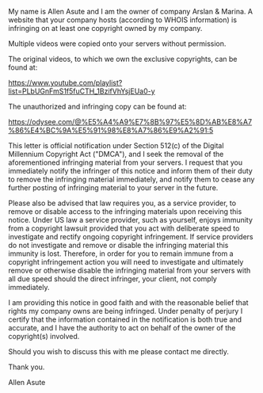 My name is Allen Asute and I am the owner of company Arslan & Marina. A website that your company hosts (according to WHOIS information) is infringing on at least one copyright owned by my company.

Multiple videos were copied onto your servers without permission.

The original videos, to which we own the exclusive copyrights, can be found at:

https://www.youtube.com/playlist?list=PLbUGnFmS1f5fuCTH_1BzifVhYsjEUa0-y

The unauthorized and infringing copy can be found at:

https://odysee.com/@%E5%A4%A9%E7%8B%97%E5%8D%AB%E8%A7%86%E4%BC%9A%E5%91%98%E8%A7%86%E9%A2%91:5

This letter is official notification under Section 512(c) of the Digital Millennium Copyright Act ("DMCA"), and I seek the removal of the aforementioned infringing material from your servers. I request that you immediately notify the infringer of this notice and inform them of their duty to remove the infringing material immediately, and notify them to cease any further posting of infringing material to your server in the future.

Please also be advised that law requires you, as a service provider, to remove or disable access to the infringing materials upon receiving this notice. Under US law a service provider, such as yourself, enjoys immunity from a copyright lawsuit provided that you act with deliberate speed to investigate and rectify ongoing copyright infringement. If service providers do not investigate and remove or disable the infringing material this immunity is lost. Therefore, in order for you to remain immune from a copyright infringement action you will need to investigate and ultimately remove or otherwise disable the infringing material from your servers with all due speed should the direct infringer, your client, not comply immediately.

I am providing this notice in good faith and with the reasonable belief that rights my company owns are being infringed. Under penalty of perjury I certify that the information contained in the notification is both true and accurate, and I have the authority to act on behalf of the owner of the copyright(s) involved.

Should you wish to discuss this with me please contact me directly.

Thank you.

Allen Asute
